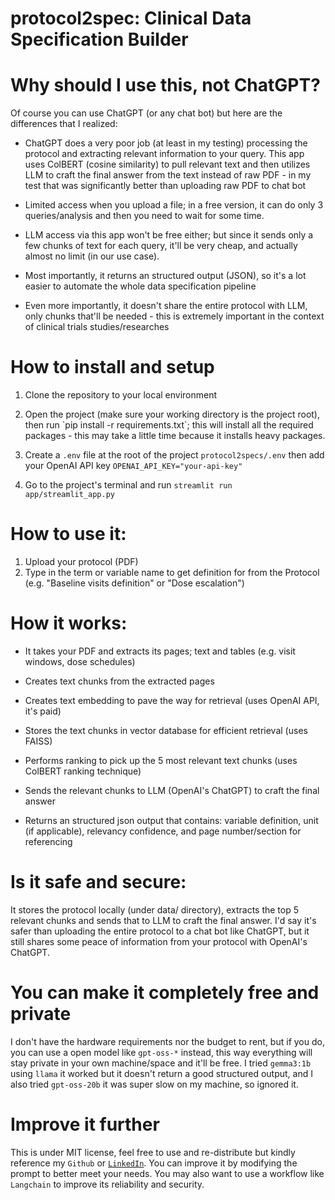 # protocol2spec: Clinical Data Specification Builder

# Why should I use this, not ChatGPT?

Of course you can use ChatGPT (or any chat bot) but here are the differences that I realized:

-   ChatGPT does a very poor job (at least in my testing) processing the protocol and extracting relevant information to your query. This app uses ColBERT (cosine similarity) to pull relevant text and then utilizes LLM to craft the final answer from the text instead of raw PDF - in my test that was significantly better than uploading raw PDF to chat bot

-   Limited access when you upload a file; in a free version, it can do only 3 queries/analysis and then you need to wait for some time.

-   LLM access via this app won't be free either; but since it sends only a few chunks of text for each query, it'll be very cheap, and actually almost no limit (in our use case).

-   Most importantly, it returns an structured output (JSON), so it's a lot easier to automate the whole data specification pipeline

-   Even more importantly, it doesn't share the entire protocol with LLM, only chunks that'll be needed - this is extremely important in the context of clinical trials studies/researches

# How to install and setup

1.  Clone the repository to your local environment

2.  Open the project (make sure your working directory is the project root), then run \`pip install -r requirements.txt\`; this will install all the required packages - this may take a little time because it installs heavy packages.

3.  Create a `.env` file at the root of the project `protocol2specs/.env` then add your OpenAI API key `OPENAI_API_KEY="your-api-key"`

4.  Go to the project's terminal and run `streamlit run app/streamlit_app.py`

# How to use it:

1.  Upload your protocol (PDF)
2.  Type in the term or variable name to get definition for from the Protocol (e.g. "Baseline visits definition" or "Dose escalation")

# How it works:

-   It takes your PDF and extracts its pages; text and tables (e.g. visit windows, dose schedules)

-   Creates text chunks from the extracted pages

-   Creates text embedding to pave the way for retrieval (uses OpenAI API, it's paid)

-   Stores the text chunks in vector database for efficient retrieval (uses FAISS)

-   Performs ranking to pick up the 5 most relevant text chunks (uses ColBERT ranking technique)

-   Sends the relevant chunks to LLM (OpenAI's ChatGPT) to craft the final answer

-   Returns an structured json output that contains: variable definition, unit (if applicable), relevancy confidence, and page number/section for referencing

# Is it safe and secure:

It stores the protocol locally (under data/ directory), extracts the top 5 relevant chunks and sends that to LLM to craft the final answer. I'd say it's safer than uploading the entire protocol to a chat bot like ChatGPT, but it still shares some peace of information from your protocol with OpenAI's ChatGPT.

# You can make it completely free and private

I don't have the hardware requirements nor the budget to rent, but if you do, you can use a open model like `gpt-oss-*` instead, this way everything will stay private in your own machine/space and it'll be free. I tried `gemma3:1b` using `llama` it worked but it doesn't return a good structured output, and I also tried `gpt-oss-20b` it was super slow on my machine, so ignored it.

# Improve it further

This is under MIT license, feel free to use and re-distribute but kindly reference my `Github` or [`LinkedIn`](https://www.linkedin.com/in/amin-sherzad/). You can improve it by modifying the prompt to better meet your needs. You may also want to use a workflow like `Langchain` to improve its reliability and security.